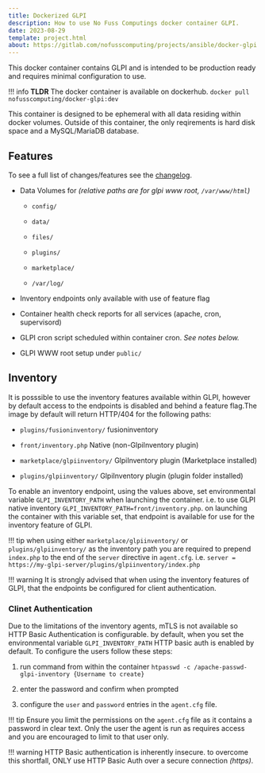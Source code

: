 ```yaml
---
title: Dockerized GLPI
description: How to use No Fuss Computings docker container GLPI.
date: 2023-08-29
template: project.html
about: https://gitlab.com/nofusscomputing/projects/ansible/docker-glpi
---
```


This docker container contains GLPI and is intended to be production ready and requires minimal configuration to use.

!!! info
    **TLDR** The docker container is available on dockerhub. `docker pull nofusscomputing/docker-glpi:dev`

This container is designed to be ephemeral with all data residing within docker volumes. Outside of this container, the only reqirements is hard disk space and a MySQL/MariaDB database.


## Features

To see a full list of changes/features see the [changelog](https://gitlab.com/nofusscomputing/projects/docker-glpi/-/blob/development/CHANGELOG.md).

- Data Volumes for _(relative paths are for glpi www root, `/var/www/html`)_

    - `config/`

    - `data/`

    - `files/`

    - `plugins/`

    - `marketplace/`

    - `/var/log/`

- Inventory endpoints only available with use of feature flag

- Container health check reports for all services (apache, cron, supervisord)

- GLPI cron script scheduled within container cron. _See notes below._

- GLPI WWW root setup under `public/`


## Inventory

It is posssible to use the inventory features available within GLPI, however by default access to the endpoints is disabled and behind a feature flag.The image by default will return HTTP/404 for the following paths:

- `plugins/fusioninventory/` fusioninventory

- `front/inventory.php` Native (non-GlpiInventory plugin)

- `marketplace/glpiinventory/` GlpiInventory plugin (Marketplace installed)

- `plugins/glpiinventory/` GlpiInventory plugin (plugin folder installed)

To enable an inventory endpoint, using the values above, set environmental variable `GLPI_INVENTORY_PATH` when launching the container. i.e. to use GLPI native inventory `GLPI_INVENTORY_PATH=front/inventory.php`. on launching the container with this variable set, that endpoint is available for use for the inventory feature of GLPI.

!!! tip
    when using either `marketplace/glpiinventory/` or `plugins/glpiinventory/` as the inventory path you are required to prepend `index.php` to the end of the `server` directive in `agent.cfg`. i.e. `server = https://my-glpi-server/plugins/glpiinventory/index.php`

!!! warning
    It is strongly advised that when using the inventory features of GLPI, that the endpoints be configured for client authentication.


### Clinet Authentication

Due to the limitations of the inventory agents, mTLS is not available so HTTP Basic Authentication is configurable. by default, when you set the environmental variable `GLPI_INVENTORY_PATH` HTTP basic auth is enabled by default. To configure the users follow these steps:

1. run command from within the container `htpasswd -c /apache-passwd-glpi-inventory {Username to create}`

1. enter the password and confirm when prompted

1. configure the `user` and `password` entries in the `agent.cfg` file.

!!! tip
    Ensure you limit the permissions on the `agent.cfg` file as it contains a password in clear text. Only the user the agent is run as requires access and you are encouraged to limit to that user only.

!!! warning
    HTTP Basic authentication is inherently insecure. to overcome this shortfall, ONLY use HTTP Basic Auth over a secure connection _(https)_. 
